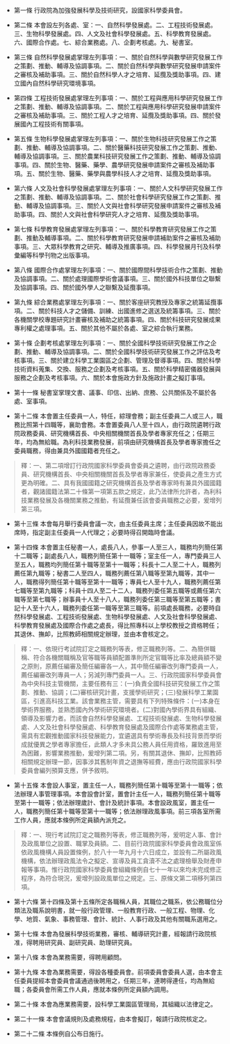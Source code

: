* 第一條 行政院為加強發展科學及技術研究，設國家科學委員會。

* 第二條 本會設左列各處、室：一、自然科學發展處。二、工程技術發展處。三、生物科學發展處。四、人文及社會科學發展處。五、科學教育發展處。六、國際合作處。七、綜合業務處。八、企劃考核處。九、秘書室。

* 第三條 自然科學發展處掌理左列事項：一、關於自然科學與數學研究發展工作之策劃、推動、輔導及協調事項。二、關於自然科學與數學研究發展申請案件之審核及補助事項。三、關於自然科學人才之培育、延攬及獎助事項。四、建立國內自然科學研究環境事項。

* 第四條 工程技術發展處掌理左列事項：一、關於工程與應用科學研究發展工作之策劃、推動、輔導及協調事項。二、關於工程與應用科學研究發展申請案件之審核及補助事項。三、關於工程人才之培育、延攬及獎助事項。四、關於發展國內工程技術有關事項。

* 第五條 生物科學發展處掌理左列事項：一、關於生物科技研究發展工作之策劃、推動、輔導及協調事項。二、關於醫藥科技研究發展工作之策劃、推動、輔導及協調事項。三、關於農業科技研究發展工作之策劃、推動、輔導及協調事項。四、關於生物、醫藥、藥學、農學研究發展申請案件之審核及補助事項。五、關於生物、醫藥、藥學與農學科技人才之培育、延攬及獎助事項。

* 第六條 人文及社會科學發展處掌理左列事項：一、關於人文科學研究發展工作之策劃、推動、輔導及協調事項。二、關於社會科學研究發展工作之策劃、推動、輔導及協調事項。三、關於人文與社會科學研究發展申請案件之審核及補助事項。四、關於人文與社會科學研究人才之培育、延攬及獎助事項。

* 第七條 科學教育發展處掌理左列事項：一、關於科學教育研究發展工作之策劃、推動及輔導事項。二、關於科學教育研究發展申請補助案件之審核及補助事項。三、大眾科學教育之研究、輔導及推廣事項。四、科學發展月刊及科學彙編等科學刊物之出版事項。

* 第八條 國際合作處掌理左列事項：一、關於國際間科學技術合作之策劃、推動及協調事項。二、關於處理國際學術會議事項。三、關於國外科技單位之聯繫及協調事項。四、關於國外學人之聯繫及延攬事項。

* 第九條 綜合業務處掌理左列事項：一、關於客座研究教授及專家之統籌延攬事項。二、關於科技人才之儲備、訓練、出國進修之選送及統籌事項。三、關於各機關學校專題研究計畫審核及補助之統籌事項。四、關於科技研究發展成果專利權之處理事項。五、關於其他不屬於各處、室之綜合執行業務。

* 第十條 企劃考核處掌理左列事項：一、關於全國科學技術研究發展工作之企劃、推動、輔導及協調事項。二、關於全國科學技術研究發展工作之評估及考核事項。三、關於建立科學工業園區之企劃、管理及督導事項。四、關於科學技術資料蒐集、交換、服務之企劃及考核事項。五、關於科學精密儀器發展與服務之企劃及考核事項。六、關於本會施政方針及施政計畫之擬訂事項。

* 第十一條 秘書室掌理文書、議事、印信、出納、庶務、公共關係及不屬於各處、室事項。

* 第十二條 本會置主任委員一人，特任，綜理會務；副主任委員二人或三人，職務比照第十四職等，襄助會務。本會置委員八人至十四人，由行政院遴聘行政院政務委員、研究機構首長、中央相關機關首長及學者專家充任之；任期三年，均為無給職。為利科技業務發展，前項由研究機構首長及學者專家擔任之委員職務，得由兼具外國國籍者充任之。

> 釋：一、第二項增訂行政院國家科學委員會委員之遴聘，由行政院政務委員、研究機構首長、中央相關機關首長及學者專家兼任，使委員之產生方式更為明確。二、具有我國國籍之研究機構首長及學者專家時有兼具外國國籍者，觀諸國籍法第二十條第一項第五款之規定，此乃法律所允許者，為利科技業務發展及各機關業務之推動，有延攬兼任該會委員職務之必要，爰增列第三項。

* 第十三條 本會每月舉行委員會議一次，由主任委員主席；主任委員因故不能出席時，指定副主任委員一人代理之；必要時得召開臨時會議。

* 第十四條 本會置主任秘書一人，處長八人，參事一人至三人，職務均列簡任第十二職等；副處長八人，職務列簡任第十一職等；室主任一人，專門委員三人至五人，職務均列簡任第十職等至第十一職等；科長十二人至二十人，職務列薦任第九職等；秘書二人至四人，職務列薦任第八職等至第九職等，其中一人，職務得列簡任第十職等至第十一職等；專員七人至十九人，職務列薦任第七職等至第九職等；科員十四人至二十二人，職務列委任第五職等或薦任第六職等至第七職等；辦事員十人至十八人，職務列委任第三職等至第五職等；書記十人至十六人，職務列委任第一職等至第三職等。前項處長職務，必要時自然科學發展處、工程技術發展處、生物科學發展處、人文及社會科學發展處、科學教育發展處及國際合作處之處長，得比照專科以上學校教授之資格聘任；其退休、撫卹，比照教師相關規定辦理，並由本會核定之。

> 釋：一、依現行考試院訂定之職務列等表，修正職務列等。二、為簡併職稱、符合各機關職稱及官等職等員額配置準則所定官職等比率及總員額不變之原則，原薦任編審及簡任編審各一人，其中簡任編審改列專門委員一人，薦任編審改列專員一人；另減列專門委員一人。三、行政院國家科學委員會為中央科技主管機關，主要任務有三：(一)負責全國科技研究發展工作之策劃、推動、協調；(二)審核研究計畫，支援學術研究；(三)發展科學工業園區，引進高科技工業。該會業務主管，需要具有下列特殊條件：(一)本身在學術界服務，並熟悉國內外學術研究環境者。(二)對國內學術界具有組織、領導及影響力者。而該會自然科學發展處、工程技術發展處、生物科學發展處、人文及社會科學發展處、科學教育發展處及國際合作處等業務處主管，需具有宏觀推動國家科技發展能力，宜遴選具有學術專長及科技背景而學術成就優異之學者專家擔任，此類人才多未具公務人員任用資格，羅致進用至為困難，影響業務推動，爰增列第二項。另，有關其退休、撫卹，比照教師相關規定辦理一節，因事涉其舊制年資之退撫等經費，應由行政院國家科學委員會編列預算支應，併予敘明。

* 第十五條 本會設人事室，置主任一人，職務列簡任第十職等至第十一職等；依法辦理人事管理事項。本會設會計室，置會計主任一人，職務列簡任第十職等至第十一職等；依法辦理歲計、會計及統計事項。本會設政風室，置主任一人，職務列簡任第十職等至第十一職等；依法辦理政風事項。前三項各室所需工作人員，應就本條例所定員額內派充之。

> 釋：一、現行考試院訂定之職務列等表，修正職務列等，爰明定人事、會計及政風單位之設置、職掌及員額。二、目前行政院國家科學委員會政風室係依政風機構人員設置條例，於八十一年九月十六日成立，並設有二所屬政風機構，依法辦理政風法令之擬定、宣導及員工貪瀆不法之處理檢舉及財產申報等事項。惟行政院國家科學委員會組織條例自七十一年以來均未完成修正程序，為符合現況，爰增列設政風單位之規定。三、原條文第二項移列第四項。

* 第十六條 第十四條及第十五條所定各職稱人員，其職位之職系，依公務職位分類法及職系說明書，就一般行政管理、一般教育行政、一般工程、物理、化學、地質、氣象、事務管理、會計、統計、人事行政及其他有關職系選用之。

* 第十七條 本會為發展科學技術業務，審核、輔導研究計畫，經報請行政院核准，得聘用研究員、副研究員、助理研究員。

* 第十八條 本會為業務需要，得聘用顧問。

* 第十九條 本會為業務需要，得設各種委員會。前項委員會委員人選，由本會主任委員提經本會委員會議通過後聘用之，任期三年，連聘得連任，均為無給職；各委員會所需工作人員，應就本條例所定員額內調用。

* 第二十條 本會為應業務需要，設科學工業園區管理局，其組織以法律定之。

* 第二十一條 本會會議規則及處務規程，由本會擬訂，報請行政院核定之。

* 第二十二條 本條例自公布日施行。

